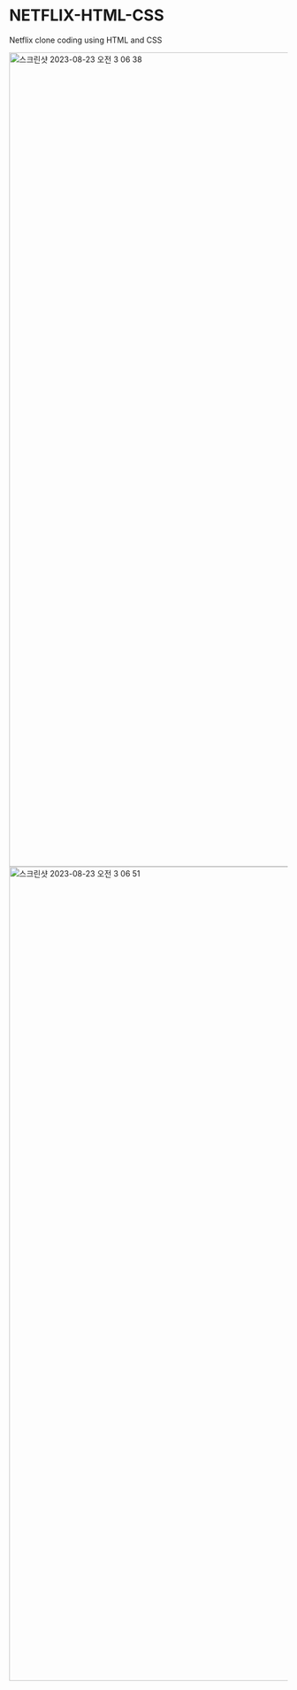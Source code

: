 # NETFLIX-HTML-CSS
Netflix clone coding using HTML and CSS

<img width="1470" alt="스크린샷 2023-08-23 오전 3 06 38" src="https://github.com/byeongmin-kwak/NETFLIX-HTML-CSS/assets/71933999/7cc74bc8-0ad1-4bc0-a729-ba8860afdafa">

<img width="1470" alt="스크린샷 2023-08-23 오전 3 06 51" src="https://github.com/byeongmin-kwak/NETFLIX-HTML-CSS/assets/71933999/d0afef89-dfb3-4301-88cd-509229b7c823">
